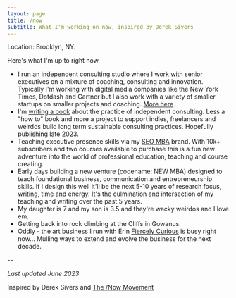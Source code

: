 ```yaml
---
layout: page
title: /now
subtitle: What I'm working on now, inspired by Derek Sivers
---
```


Location: Brooklyn, NY.

Here's what I'm up to right now.

- I run an independent consulting studio where I work with senior executives on a mixture of coaching, consulting and innovation. Typically I'm working with digital media companies like the New York Times, Dotdash and Gartner but I also work with a variety of smaller startups on smaller projects and coaching. [More here](https://tomcritchlow.com/consulting/).
- I'm [writing a book](https://tomcritchlow.com/strategy/) about the practice of independent consulting. Less a "how to" book and more a project to support indies, freelancers and weirdos build long term sustainable consulting practices. Hopefully publishing late 2023.
- Teaching executive presence skills via my [SEO MBA](https://seomba.com) brand. With 10k+ subscribers and two courses available to purchase this is a fun new adventure into the world of professional education, teaching and course creating.
- Early days building a new venture (codename: NEW MBA) designed to teach foundational business, communication and entrepreneurship skills. If I design this well it'll be the next 5-10 years of research focus, writing, time and energy. It's the culmination and intersection of my teaching and writing over the past 5 years.
- My daughter is 7 and my son is 3.5 and they're wacky weirdos and I love em.
- Getting back into rock climbing at the Cliffs in Gowanus.
- Oddly - the art business I run with Erin [Fiercely Curious](https://www.fiercelycurious.com/) is busy right now... Mulling ways to extend and evolve the business for the next decade.

--   

*Last updated June 2023*

Inspired by Derek Sivers and <a href="https://sivers.org/nowff">The /Now Movement</a>